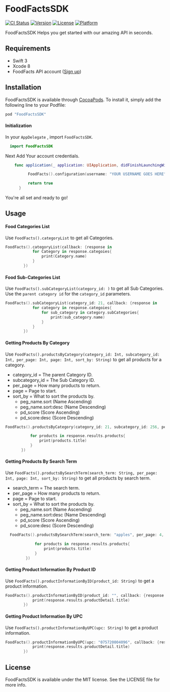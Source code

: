 # FoodFactsSDK

[![CI Status](http://img.shields.io/travis/mackensiealvarez/FoodFactsSDK.svg?style=flat)](https://travis-ci.org/mackensiealvarez/FoodFactsSDK)
[![Version](https://img.shields.io/cocoapods/v/FoodFactsSDK.svg?style=flat)](http://cocoapods.org/pods/FoodFactsSDK)
[![License](https://img.shields.io/cocoapods/l/FoodFactsSDK.svg?style=flat)](http://cocoapods.org/pods/FoodFactsSDK)
[![Platform](https://img.shields.io/cocoapods/p/FoodFactsSDK.svg?style=flat)](http://cocoapods.org/pods/FoodFactsSDK)

FoodFactsSDK Helps you get started with our amazing API in seconds.

## Requirements
- Swift 3
- Xcode 8
- FoodFacts API account ([Sign up](https://api.foodfacts.com/#plans))

## Installation

FoodFactsSDK is available through [CocoaPods](http://cocoapods.org). To install
it, simply add the following line to your Podfile:

```ruby
pod "FoodFactsSDK"
```


#### Initialization
  In your `AppDelegate` , import `FoodFactsSDK`.
```Swift
  import FoodFactsSDK
```

  Next Add Your account credentials.

```Swift
    func application(_ application: UIApplication, didFinishLaunchingWithOptions launchOptions: [UIApplicationLaunchOptionsKey: Any]?) -> Bool {

          FoodFacts().configuration(username: "YOUR USERNAME GOES HERE", password: "YOUR PASSWORD GOES HERE")

          return true
      }
```

You're all set and ready to go!
## Usage
#### Food Categories List

Use `FoodFacts().categoryList` to get all Categories.

```Swift
FoodFacts().categoryList(callback: {response in
            for Category in response.categoies{
                print(Category.name)
            }
        })
```

#### Food Sub-Categories List
Use `FoodFacts().subCategoryList(category_id: )` to get all Sub Categories.
Use the `parent category id` for the `category_id` parameters.

```Swift
FoodFacts().subCategoryList(category_id: 21, callback: {response in
            for category in response.categoies{
                for sub_category in category.subCategories{
                    print(sub_category.name)
                }
            }
        })
```

#### Getting Products By Category
Use `FoodFacts().productsByCategory(category_id: Int, subcategory_id: Int, per_page: Int, page: Int, sort_by: String)` to get all products for a category.

- category_id = The parent Category ID.
- subcategory_id = The Sub Category ID.
- per_page = How many products to return.
- page = Page to start.
- sort_by = What to sort the products by.
  - peg_name.sort (Name Ascending)
  - peg_name.sort:desc (Name Descending)
  - pd_score (Score Ascending)
  - pd_score:desc (Score Descending)

```Swift
FoodFacts().productsByCategory(category_id: 21, subcategory_id: 256, per_page: 4, page: 1, sort_by: "peg_name.sort", callback: {response in

           for products in response.results.products{
               print(products.title)
           }
       })

```

#### Getting Products By Search Term
Use `FoodFacts().productsBySearchTerm(search_term: String, per_page: Int, page: Int, sort_by: String)` to get all products by search term.

- search_term = The search term.
- per_page = How many products to return.
- page = Page to start.
- sort_by = What to sort the products by.
  - peg_name.sort (Name Ascending)
  - peg_name.sort:desc (Name Descending)
  - pd_score (Score Ascending)
  - pd_score:desc (Score Descending)

```Swift
  FoodFacts().productsBySearchTerm(search_term: "apples", per_page: 4, page: 1, sort_by: "peg_name.sort", callback: {response in

             for products in response.results.products{
                 print(products.title)
             }
         })

```

#### Getting Product Information By Product ID
Use `FoodFacts().productInformationByID(product_id: String)` to get a product information.

```Swift
FoodFacts().productInformationByID(product_id: "", callback: {response in
            print(response.results.productDetail.title)
        })
```

#### Getting Product Information By UPC
Use `FoodFacts().productInformationByUPC(upc: String)` to get a product information.

```Swift
FoodFacts().productInformationByUPC(upc: "075720004096", callback: {response in
            print(response.results.productDetail.title)
        })
```
## License

FoodFactsSDK is available under the MIT license. See the LICENSE file for more info.
